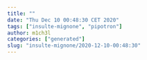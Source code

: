 ```yaml
---
title: ""
date: "Thu Dec 10 00:48:30 CET 2020"
tags: ["insulte-mignone", "pipotron"]
author: m1ch3l
categories: ["generated"]
slug: "insulte-mignone/2020-12-10-00:48:30"
---
```



